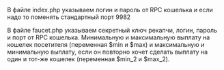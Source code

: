 В файле index.php указываем логин и пароль от RPC кошелька и если надо то поменять стандартный порт 9982

В файле faucet.php указываем секретный ключ рекапчи, логин, пароль и порт от RPC кошелька.
Минимальную и максимальную выплату на кошелек посетителя (переменная $min и $max) и максимальную и минимальную выплату, если он повторно хочет сделать выплату на один и тот-же кошелек (переменная $min_2 и $max_2).



